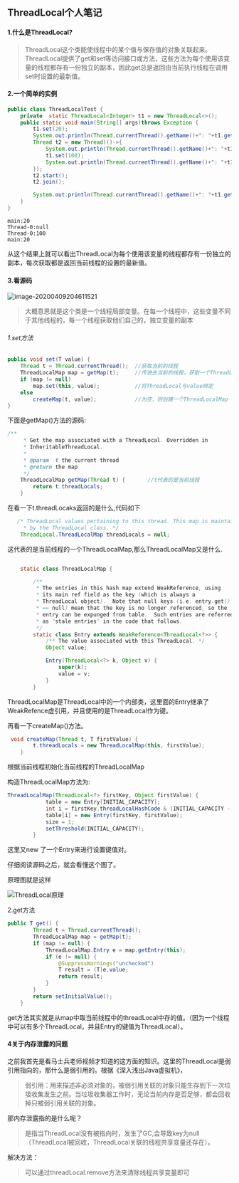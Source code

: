 ## ThreadLocal个人笔记

#### 1.什么是ThreadLocal?

>ThreadLocal这个类能使线程中的某个值与保存值的对象关联起来。ThreadLocal提供了get和set等访问接口或方法，这些方法为每个使用该变量的线程都存有一份独立的副本，因此get总是返回由当前执行线程在调用set时设置的最新值。

#### 2.一个简单的实例

```java
public class ThreadLocalTest {
    private  static ThreadLocal<Integer> t1 = new ThreadLocal<>();
    public static void main(String[] args)throws Exception {
        t1.set(20);
        System.out.println(Thread.currentThread().getName()+": "+t1.get());
        Thread t2 = new Thread(()->{
            System.out.println(Thread.currentThread().getName()+": "+t1.get());
            t1.set(100);
            System.out.println(Thread.currentThread().getName()+": "+t1.get());
        });
        t2.start();
        t2.join();

        System.out.println(Thread.currentThread().getName()+": "+t1.get());
    }
}
```

```
main:20
Thread-0:null
Thread-0:100
main:20
```

从这个结果上就可以看出ThreadLocal为每个使用该变量的线程都存有一份独立的副本，每次获取都是返回当前线程的设置的最新值。

#### 3.看源码

![image-20200409204611521](C:\Users\lenovo\AppData\Roaming\Typora\typora-user-images\image-20200409204611521.png)

> 大概意思就是这个类是一个线程局部变量。在每一个线程中，这些变量不同于其他线程的，每一个线程获取他们自己的，独立变量的副本

###### 1.set方法

```java
public void set(T value) {
    Thread t = Thread.currentThread();	//获取当前的线程
    ThreadLocalMap map = getMap(t);		//传进去当前的线程，获取一个ThreadLocalMap
    if (map != null)
        map.set(this, value);			//将ThreadLocal与value绑定
    else
        createMap(t, value);			//为空，则创建一个ThreadLocalMap
}
```

下面是getMap()方法的源码:

```java
/**
     * Get the map associated with a ThreadLocal. Overridden in
     * InheritableThreadLocal.
     *
     * @param  t the current thread
     * @return the map
     */
    ThreadLocalMap getMap(Thread t) {		//t代表的是当前线程
        return t.threadLocals;
    }
```

在看一下t.threadLocaks返回的是什么,代码如下

```java
   /* ThreadLocal values pertaining to this thread. This map is maintained
     * by the ThreadLocal class. */
    ThreadLocal.ThreadLocalMap threadLocals = null;
```

这代表的是当前线程的一个ThreadLocalMap,那么ThreadLocalMap又是什么.

```java

    static class ThreadLocalMap {

        /**
         * The entries in this hash map extend WeakReference, using
         * its main ref field as the key (which is always a
         * ThreadLocal object).  Note that null keys (i.e. entry.get()
         * == null) mean that the key is no longer referenced, so the
         * entry can be expunged from table.  Such entries are referred to
         * as "stale entries" in the code that follows.
         */
        static class Entry extends WeakReference<ThreadLocal<?>> {
            /** The value associated with this ThreadLocal. */
            Object value;

            Entry(ThreadLocal<?> k, Object v) {
                super(k);
                value = v;
            }
        }
```

ThreadLocalMap是ThreadLocal中的一个内部类，这里面的Entry继承了WeakRefence虚引用，并且使用的是ThreadLocal作为键。

再看一下createMap()方法。

```java
 void createMap(Thread t, T firstValue) {
        t.threadLocals = new ThreadLocalMap(this, firstValue);
    }
```

根据当前线程初始化当前线程的ThreadLocalMap

构造ThreadLocalMap方法为:

```java
ThreadLocalMap(ThreadLocal<?> firstKey, Object firstValue) {
            table = new Entry[INITIAL_CAPACITY];
            int i = firstKey.threadLocalHashCode & (INITIAL_CAPACITY - 1);
            table[i] = new Entry(firstKey, firstValue);
            size = 1;
            setThreshold(INITIAL_CAPACITY);
        }
```

这里又new 了一个Entry来进行设置键值对。

仔细阅读源码之后，就会看懂这个图了。

原理图就是这样

![ThreadLocal原理](C:\Users\lenovo\Desktop\孟令强\ty图片\ThreadLocal原理.jpg)

2.get方法

```java
public T get() {
        Thread t = Thread.currentThread();
        ThreadLocalMap map = getMap(t);
        if (map != null) {
            ThreadLocalMap.Entry e = map.getEntry(this);
            if (e != null) {
                @SuppressWarnings("unchecked")
                T result = (T)e.value;
                return result;
            }
        }
        return setInitialValue();
    }
```

get方法其实就是从map中取当前线程中的threadLocal中存的值。（因为一个线程中可以有多个ThreadLocal，并且Entry的键值为ThreadLocal）。

#### 4关于内存泄露的问题

之前我首先是看马士兵老师视频才知道的这方面的知识。这里的ThreadLocal是弱引用指向的，那什么是弱引用的。根据《深入浅出Java虚拟机》，

> 弱引用：用来描述非必须对象的，被弱引用关联的对象只能生存到下一次垃圾收集发生之前。当垃圾收集器工作时，无论当前内存是否足够，都会回收掉只被弱引用关联的对象。

那内存泄露指的是什么呢？

>是指当ThreadLocal没有被指向时，发生了GC,会导致key为null（ThreadLocal被回收，ThreadLocal关联的线程共享变量还存在）。

解决方法：

> 可以通过threadLocal.remove方法来清除线程共享变量即可